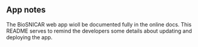 ## App notes

The BioSNICAR web app wioll be documented fully in the online docs. This README serves to remind the developers some details about updating
and deploying the app.

